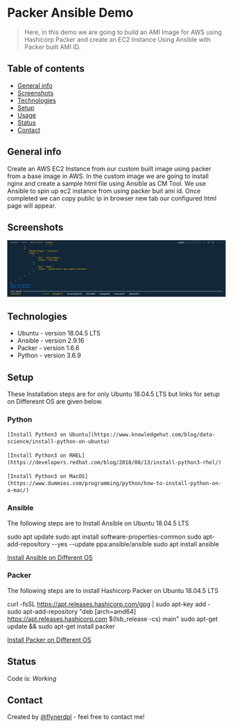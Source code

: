# Packer Ansible Demo
> Here, in this demo we are going to build an AMI Image for AWS using Hashicorp Packer and create an EC2 Instance Using Ansible with Packer built AMI ID.

## Table of contents
* [General info](#general-info)
* [Screenshots](#screenshots)
* [Technologies](#technologies)
* [Setup](#setup)
* [Usage](#usage)
* [Status](#status)
* [Contact](#contact)

## General info
Create an AWS EC2 Instance from our custom built image using packer from a base image in AWS. In the custom image we are going to install nginx and create a sample html file using Ansible as CM Tool. We use Ansible to spin up ec2 instance from using packer buit ami id. Once completed we can copy public ip in browser new tab our configured html page will appear.   

## Screenshots
![Example screenshot](./img/ec2.PNG)

## Technologies
* Ubuntu  - version 18.04.5 LTS
* Ansible - version 2.9.16
* Packer  - version 1.6.6 
* Python  - version 3.6.9

## Setup
These Installation steps are for only Ubuntu 18.04.5 LTS but links for setup on Differesnt OS are given below.

### Python
```shell
[Install Python3 on Ubuntu](https://www.knowledgehut.com/blog/data-science/install-python-on-ubuntu)

[Install Python3 on RHEL](https://developers.redhat.com/blog/2018/08/13/install-python3-rhel/)

[Install Python3 on MacOS](https://www.dummies.com/programming/python/how-to-install-python-on-a-mac/)
```
### Ansible

The following steps are to Install Ansible on Ubuntu 18.04.5 LTS

sudo apt update
sudo apt install software-properties-common
sudo apt-add-repository --yes --update ppa:ansible/ansible
sudo apt install ansible

[Install Ansible on Different OS](https://docs.ansible.com/ansible/latest/installation_guide/intro_installation.html)

### Packer

The following steps are to install Hashicorp Packer on Ubuntu 18.04.5 LTS

curl -fsSL https://apt.releases.hashicorp.com/gpg | sudo apt-key add -
sudo apt-add-repository "deb [arch=amd64] https://apt.releases.hashicorp.com $(lsb_release -cs) main"
sudo apt-get update && sudo apt-get install packer

[Install Packer on Different OS](https://learn.hashicorp.com/tutorials/packer/getting-started-install)


## Status
Code is: _Working_ 

## Contact
Created by [@flynerdpl](https://www.flynerd.pl/) - feel free to contact me!